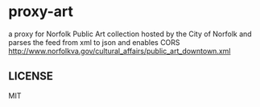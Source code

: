 proxy-art
=========

a proxy for Norfolk Public Art collection hosted by the City of Norfolk and parses the feed from xml to json and enables CORS
http://www.norfolkva.gov/cultural_affairs/public_art_downtown.xml




LICENSE 
---

MIT 
